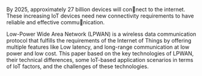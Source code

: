By 2025, approximately 27 billion devices will connect to the internet. These increasing IoT devices need new
connectivity requirements to have reliable and effective communication.

Low-Power Wide Area Network (LPWAN) is a wireless data communication protocol that fulfills the requirements of
the Internet of Things by offering multiple features like Low latency, and long-range communication at low power and low cost. This paper based on the key technologies of LPWAN, their technical differences, some
IoT-based application scenarios in terms of IoT factors, and the challenges of these technologies.
